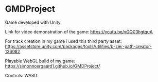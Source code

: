 # GMDProject
Game developed with Unity 


Link for video demonstration of the game:
https://youtu.be/vGQ03hgtquA


For track creation in my game i used this third party asset:
https://assetstore.unity.com/packages/tools/utilities/b-zier-path-creator-136082

Playable WebGL build of my game:
https://simonnoergaard1.github.io/GMDProject/


Controls:
WASD
